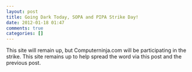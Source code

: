 ```yaml
---
layout: post
title: Going Dark Today, SOPA and PIPA Strike Day!
date: 2012-01-18 01:47
comments: true
categories: []
---
```

This site will remain up, but Computerninja.com will be participating in the strike. This site remains up to help spread the word via this post and the previous post.
